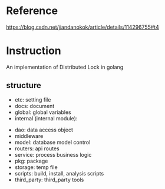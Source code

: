 # Reference

<https://blog.csdn.net/jiandanokok/article/details/114296755#t4>

# Instruction

An implementation of Distributed Lock in golang

## structure

- etc: setting file
- docs: document
- global: global variables
- internal (internal module):
 <!-- TODO: -->
- dao: data access object
- middleware
- model: database model control
- routers: api routes
- service: process business logic
- pkg: package
- storage: temp file
- scripts: build, install, analysis scripts
- third_party: third_party tools
